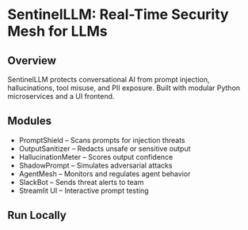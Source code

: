 # SentinelLLM: Real-Time Security Mesh for LLMs

## Overview
SentinelLLM protects conversational AI from prompt injection, hallucinations, tool misuse, and PII exposure. Built with modular Python microservices and a UI frontend.

## Modules
- PromptShield – Scans prompts for injection threats
- OutputSanitizer – Redacts unsafe or sensitive output
- HallucinationMeter – Scores output confidence
- ShadowPrompt – Simulates adversarial attacks
- AgentMesh – Monitors and regulates agent behavior
- SlackBot – Sends threat alerts to team
- Streamlit UI – Interactive prompt testing

## Run Locally
